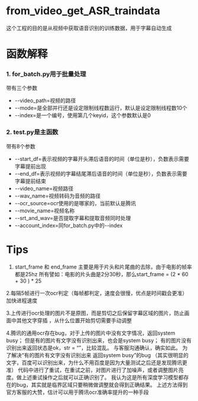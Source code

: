 # from_video_get_ASR_traindata
>
这个工程的目的是从视频中获取语音识别的训练数据，用于字幕自动生成

# 函数解释
### 1. for_batch.py用于批量处理
带有三个参数
* --video_path=视频的路径
* --mode=是全部并行还是设定限制线程数运行，默认是设定限制线程数10个
* --index=是一个编号，使用第几个keyid，这个参数默认是0

### 2. test.py是主函数
带有8个参数
* --start_df=表示视频的字幕开头滞后语音的时间（单位是秒），负数表示需要字幕提前出现
* --end_df=表示视频的字幕结尾滞后语音的时间（单位是秒），负数表示需要字幕提前结束
* --video_name=视频路径
* --wav_name=视频转码为音频的路径
* --ocr_source=ocr使用的是哪家的，当前默认是腾讯
* --movie_name=视频名称
* --srt_and_wav=是否提取字幕和提取音频同时处理
* --account_index=同for_batch.py中的--index

# Tips
> 
1. start_frame 和 end_frame 主要是用于片头和片尾曲的去除，由于电影的帧率都是25hz
所有譬如：电影的片头曲是2分30秒，那么start_frame = (2 * 60 + 30 ) * 25

2.每隔5帧进行一次ocr判定（每帧都判定，速度会很慢，优点是时间戳会更准）加快进程速度

3.上传进行ocr处理的图片不是原图，而是剪切之后保留字幕区域的图片，防止画面中其他文字穿插
，从什么位置开始剪切需要手动调整

4.腾讯的通用ocr存在bug，对于上传的图片中没有文字情况，返回system busy；
但是有的图片有文字没有识别出来，也会是system busy；
有的图片没有识别出来返回状态是ok，str = “”，比较混乱。
与客服沟通确认，确实如此。
为了解决“有的图片有文字没有识别出来 返回system busy”的bug
（其实很明显的文字，百度可以识别出来，为什么不用百度是因为大量测试之后还是发现腾讯更准）
代码中进行了重试，在重试之前，对图片进行了加噪声，或者调整图片亮度。做上述重试操作之后就可以正确识别了。
我认为这是所有深度学习模型都存在的bug，其实就是临界区域只要稍微做调整就会得到正确结果。
上述方法得到官方客服的大赞，估计可以用于腾讯ocr准确率提升的一种手段




